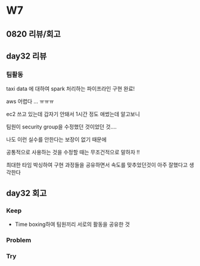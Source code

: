 # W7

## 0820 리뷰/회고

## day32 리뷰
### 팀활동
taxi data 에 대하여 spark 처리하는 파이프라인 구현 완료!

aws 어렵다 ... ㅠㅠㅠ

ec2 쓰고 있는데 갑자기 안돼서 1시간 정도 애썼는데 알고보니

팀원이 security group을 수정했던 것이었던 것....

나도 이런 실수를 안한다는 보장이 없기 때문에

공통적으로 사용하는 것을 수정할 때는 무조건적으로 말하자 !!

최대한 타임 박싱하여 구현 과정들을 공유하면서 속도를 맞추었던것이 아주 잘했다고 생각한다

## day32 회고

### Keep
- Time boxing하여 팀원끼리 서로의 활동을 공유한 것

### Problem

### Try
